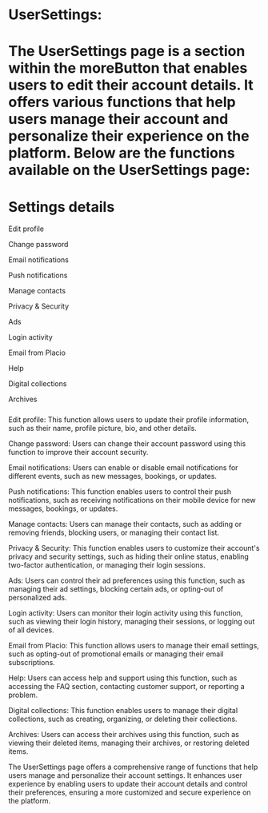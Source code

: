 # UserSettings:

# The UserSettings page is a section within the moreButton that enables users to edit their account details. It offers various functions that help users manage their account and personalize their experience on the platform. Below are the functions available on the UserSettings page:

# Settings details

Edit profile

Change password

Email notifications

Push notifications

Manage contacts

Privacy & Security

Ads

Login activity

Email from Placio

Help

Digital collections

Archives

#####


Edit profile: This function allows users to update their profile information, such as their name, profile picture, bio, and other details.

Change password: Users can change their account password using this function to improve their account security.

Email notifications: Users can enable or disable email notifications for different events, such as new messages, bookings, or updates.

Push notifications: This function enables users to control their push notifications, such as receiving notifications on their mobile device for new messages, bookings, or updates.

Manage contacts: Users can manage their contacts, such as adding or removing friends, blocking users, or managing their contact list.

Privacy & Security: This function enables users to customize their account's privacy and security settings, such as hiding their online status, enabling two-factor authentication, or managing their login sessions.

Ads: Users can control their ad preferences using this function, such as managing their ad settings, blocking certain ads, or opting-out of personalized ads.

Login activity: Users can monitor their login activity using this function, such as viewing their login history, managing their sessions, or logging out of all devices.

Email from Placio: This function allows users to manage their email settings, such as opting-out of promotional emails or managing their email subscriptions.

Help: Users can access help and support using this function, such as accessing the FAQ section, contacting customer support, or reporting a problem.

Digital collections: This function enables users to manage their digital collections, such as creating, organizing, or deleting their collections.

Archives: Users can access their archives using this function, such as viewing their deleted items, managing their archives, or restoring deleted items.

The UserSettings page offers a comprehensive range of functions that help users manage and personalize their account settings. It enhances user experience by enabling users to update their account details and control their preferences, ensuring a more customized and secure experience on the platform.





